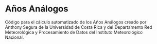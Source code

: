 # Años Análogos
Código para el cálculo automatizado de los Años Análogos creado por Anthony Segura de la Universidad de Costa Rica y del Departamento Red Meteorológica y Procesamiento de Datos del Instituto Meteorológico Nacional.
